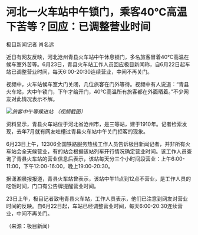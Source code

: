 

# 河北一火车站中午锁门，乘客40℃高温下苦等？回应：已调整营业时间

极目新闻记者 肖名远

近日有网友反映，河北沧州青县火车站中午休息锁门，多名旅客冒着40℃高温在候车室外苦等。6月23日，青县火车站工作人员回应极目新闻称，自6月22日起车站已调整营业时间，每天6:00-20:30连续营业，中间不再关门。

视频中，火车站候车室大门关闭，几位旅客在门外等待。视频中有人说道：“青县火车站，大中午锁门，下午才给开门，40℃高温所有旅客都在外面晒着。”不少网友对此情况表示不解。

![](https://inews.gtimg.com/om_bt/O1fsOsqM2FfvzPt5fGDUn29E6DOLDexB3111Q0ECFeNukAA/1000)_旅客中午等候进站
（视频截图）_

资料显示，青县火车站位于河北省沧州市，是三等站，建于1910年。记者检索发现，去年7月就有网友吐槽过青县火车站中午关门拒客的现象。

6月23日上午，12306全国铁路服务热线工作人员告诉极目新闻记者，并非所有火车站会全天候营业，有的站会根据该站列车开行情况确定营业时间。该工作人员查询了青县火车站的营业信息后表示，该站每天分三个小时间段营业：上午6:00-11:00，下午12:00-16:00，晚上19:00-20:30。

据潇湘晨报报道，青县火车站曾表示，该站中午11点到12点不营业，是工作人员的吃饭时间，门口有公告牌提醒营业时间。

23日上午，极目记者致电青县火车站，工作人员表示，他们已注意到网友对营业时间的反映。自6月22日起，车站已经调整营业时间，每天6:00-20:30连续营业，中间不再关门。

（来源：极目新闻）


